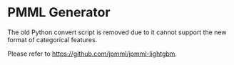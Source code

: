 PMML Generator 
==============

The old Python convert script is removed due to it cannot support the new format of categorical features.

Please refer to https://github.com/jpmml/jpmml-lightgbm.
